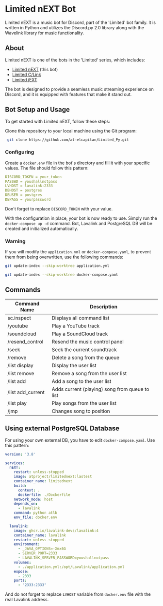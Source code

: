 # Limited nEXT Bot

Limited nEXT is a music bot for Discord, part of the 'Limited' bot family. It is written in Python and utilizes the Discord.py 2.0 library along with the Wavelink library for music functionality.

## About

Limited nEXT is one of the bots in the 'Limited' series, which includes:

- [Limited nEXT](https://github.com/at-elcapitan/Limited_Py) (this bot)
- [Limited C/Link](https://github.com/at-elcapitan/Limited-C_Link)
- [Limited jEXT](https://github.com/at-elcapitan/AT-Limited_jEXT)

The bot is designed to provide a seamless music streaming experience on Discord, and it is equipped with features that make it stand out.


## Bot Setup and Usage

To get started with Limited nEXT, follow these steps:

Clone this repository to your local machine using the Git program:

```sh
 git clone https://github.com/at-elcapitan/Limited_Py.git
```


### Configuring

Create a `docker.env` file in the bot's directory and fill it with your specific values. The file should follow this pattern:

```yaml
DISCORD_TOKEN = your_token
PASSWD = youshallnotpass
LVHOST = lavalink:2333
DBHOST = postgres
DBUSER = postgres
DBPASS = yourpassword
```

Don't forget to replace `DISCORD_TOKEN` with your value. 

With the configuration in place, your bot is now ready to use. Simply run the `docker-compose up -d` command. Bot, Lavalink and PostgreSQL DB will be created and initialized automatically.

### Warning

If you will modify the `application.yml` or `docker-compose.yaml`, to prevent them from being overwritten, use the following commands:

```sh
git update-index --skip-worktree application.yml
```

```sh
git update-index --skip-worktree docker-compose.yaml
```

## Commands

| Command Name      | Description                                        |
| ----------------- | -------------------------------------------------- |
| sc.inspect        | Displays all command list                          |
| /youtube          | Play a YouTube track                               |
| /soundcloud       | Play a SoundCloud track                            |
| /resend_control   | Resend the music control panel                     |
| /seek             | Seek the current soundtrack                        |
| /remove           | Delete a song from the queue                       |
| /list display     | Display the user list                              |
| /list remove      | Remove a song from the user list                   |
| /list add         | Add a song to the user list                        |
| /list add_current | Adds current (playing) song from queue to list     |
| /list play        | Play songs from the user list                      |
| /jmp              | Changes song to position                           |

## Using external PostgreSQL Database

For using your own external DB, you have to edit `docker-compose.yaml`. Use this pattern:

```yaml
version: '3.8'

services:
  nEXT:
    restart: unless-stopped
    image: atproject/limitednext:lastest
    container_name: limitednext
    build:
      context: .
      dockerfile: ./Dockerfile
    network_mode: host
    depends_on:
      - lavalink
    command: python atlb
    env_file: docker.env

  lavalink:
    image: ghcr.io/lavalink-devs/lavalink:4
    container_name: lavalink
    restart: unless-stopped
    environment:
      - _JAVA_OPTIONS=-Xmx6G
      - SERVER_PORT=2333
      - LAVALINK_SERVER_PASSWORD=youshallnotpass
    volumes:
      - ./application.yml:/opt/Lavalink/application.yml
    expose:
      - 2333
    ports:
      - "2333:2333"
```

And do not forget to replace `LVHOST` variable from `docker.env` file with the real Lavalink address.
